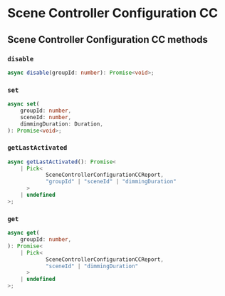 # Scene Controller Configuration CC

## Scene Controller Configuration CC methods

### `disable`

```ts
async disable(groupId: number): Promise<void>;
```

### `set`

```ts
async set(
	groupId: number,
	sceneId: number,
	dimmingDuration: Duration,
): Promise<void>;
```

### `getLastActivated`

```ts
async getLastActivated(): Promise<
	| Pick<
			SceneControllerConfigurationCCReport,
			"groupId" | "sceneId" | "dimmingDuration"
	  >
	| undefined
>;
```

### `get`

```ts
async get(
	groupId: number,
): Promise<
	| Pick<
			SceneControllerConfigurationCCReport,
			"sceneId" | "dimmingDuration"
	  >
	| undefined
>;
```
